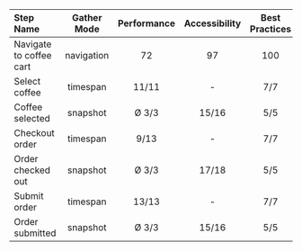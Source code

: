 | Step Name               | Gather Mode | Performance | Accessibility | Best Practices | Seo | Pwa |
| :---------------------- | :---------: | :---------: | :-----------: | :------------: | :-: | :-: |
| Navigate to coffee cart | navigation  |     72      |      97       |      100       | 83  | 30  |
| Select coffee           |  timespan   |    11/11    |       -       |      7/7       |  -  |  -  |
| Coffee selected         |  snapshot   |    Ø 3/3    |     15/16     |      5/5       | 7/9 |  -  |
| Checkout order          |  timespan   |    9/13     |       -       |      7/7       |  -  |  -  |
| Order checked out       |  snapshot   |    Ø 3/3    |     17/18     |      5/5       | 7/9 |  -  |
| Submit order            |  timespan   |    13/13    |       -       |      7/7       |  -  |  -  |
| Order submitted         |  snapshot   |    Ø 3/3    |     15/16     |      5/5       | 7/9 |  -  |